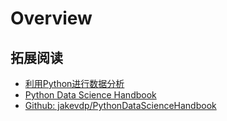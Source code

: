 # Overview

## 拓展阅读

- [利用Python进行数据分析](https://book.douban.com/subject/25779298/)
- [Python Data Science Handbook](https://book.douban.com/subject/26600459/)
- [Github: jakevdp/PythonDataScienceHandbook](https://github.com/jakevdp/PythonDataScienceHandbook)